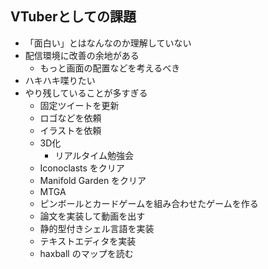 ## VTuberとしての課題

- 「面白い」とはなんなのか理解していない
- 配信環境に改善の余地がある
  - もっと画面の配置などを考えるべき
- ハキハキ喋りたい
- やり残していることが多すぎる
  - 固定ツイートを更新
  - ロゴなどを依頼
  - イラストを依頼
  - 3D化
    - リアルタイム勉強会
  - Iconoclasts をクリア
  - Manifold Garden をクリア
  - MTGA
  - ピンボールとカードゲームを組み合わせたゲームを作る
  - 論文を実装して動画を出す
  - 静的型付きシェル言語を実装
  - テキストエディタを実装
  - haxball のマップを読む
